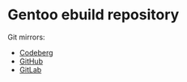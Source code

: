 # Gentoo ebuild repository

Git mirrors:
- [Codeberg](https://codeberg.org/paveloom/gentoo-gentoo)
- [GitHub](https://github.com/paveloom/gentoo-gentoo)
- [GitLab](https://gitlab.com/paveloom-g/personal/gentoo/gentoo)
